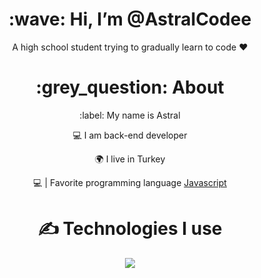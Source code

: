 <div align="center">
<h1> :wave: Hi, I’m @AstralCodee </h1>
<p> A high school student trying to gradually learn to code ❤ </p>
  
<h1> :grey_question: About </h1>
  <p> :label: My name is Astral </p>
  <p> 💻 I am back-end developer </p>
  <p> 🌍 I live in Turkey </p>
  <p> 💻 | Favorite programming language <a href="https://tr.wikipedia.org/wiki/JavaScript"> Javascript </a> </p>


<h1> ✍ Technologies I use </h1>
<img src="https://skillicons.dev/icons?i=js,ts,cs,react,nodejs,mongodb,html,css,vscode,atom,discord&theme=dark" />
